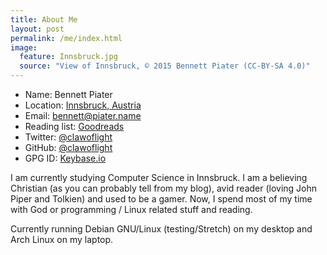 ```yaml
---
title: About Me
layout: post
permalink: /me/index.html
image:
  feature: Innsbruck.jpg
  source: "View of Innsbruck, © 2015 Bennett Piater (CC-BY-SA 4.0)"
---
```

- Name: Bennett Piater
- Location: [Innsbruck, Austria](https://www.google.com/maps/place/Innsbruck,+Austria/@47.2854551,11.3787899,25120m/data=!3m2!1e3!4b1!4m2!3m1!1s0x479d6ecfe1f8ca73:0x9d201c7d281d9b0d!6m1!1e1?hl=en)
- Email: [bennett@piater.name](mailto:bennett@piater.name)
- Reading list: [Goodreads](https://www.goodreads.com/user/show/53332147-bennett-piater)
- Twitter: [@clawoflight](https://twitter.com/ClawOfLight)
- GitHub: [@clawoflight](https://github.com/ClawOfLight)
- GPG ID: [Keybase.io](https://keybase.io/clawoflight)

I am currently studying Computer Science in Innsbruck. I am a believing Christian (as you can probably tell from my blog), avid reader (loving John Piper and Tolkien) and used to be a gamer. Now, I spend most of my time with God or programming / Linux related stuff and reading.

Currently running Debian GNU/Linux (testing/Stretch) on my desktop and Arch Linux on my laptop.
